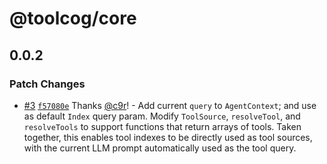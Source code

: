 # @toolcog/core

## 0.0.2

### Patch Changes

- [#3](https://github.com/toolcog/toolcog/pull/3) [`f57080e`](https://github.com/toolcog/toolcog/commit/f57080e99a41fc8484ea46bd3c49a73cad01c996) Thanks [@c9r](https://github.com/c9r)! - Add current `query` to `AgentContext`; and use as default `Index` query param.
  Modify `ToolSource`, `resolveTool`, and `resolveTools` to support functions
  that return arrays of tools. Taken together, this enables tool indexes to be
  directly used as tool sources, with the current LLM prompt automatically used
  as the tool query.
